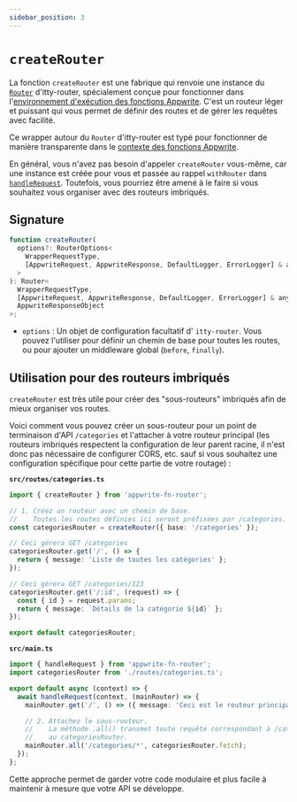 ```yaml
---
sidebar_position: 3
---
```


# `createRouter`

La fonction `createRouter` est une fabrique qui renvoie une instance du [`Router`](https://itty.dev/itty-router/routers/) d'itty-router, spécialement conçue pour fonctionner dans l'[environnement d'exécution des fonctions Appwrite](https://appwrite.io/products/functions). C'est un routeur léger et puissant qui vous permet de définir des routes et de gérer les requêtes avec facilité.

Ce wrapper autour du `Router` d'itty-router est typé pour fonctionner de manière transparente dans le [contexte des fonctions Appwrite](https://appwrite.io/docs/products/functions/develop#context-object).

En général, vous n'avez pas besoin d'appeler `createRouter` vous-même, car une instance est créée pour vous et passée au rappel `withRouter` dans [`handleRequest`](./handleRequest.md). Toutefois, vous pourriez être amené à le faire si vous souhaitez vous organiser avec des routeurs imbriqués.

## Signature

```typescript
function createRouter(
  options?: RouterOptions<
    WrapperRequestType,
    [AppwriteRequest, AppwriteResponse, DefaultLogger, ErrorLogger] & any[]
  >
): Router<
  WrapperRequestType,
  [AppwriteRequest, AppwriteResponse, DefaultLogger, ErrorLogger] & any[],
  AppwriteResponseObject
>;
```

- `options` : Un objet de configuration facultatif d' `itty-router`. Vous pouvez l'utiliser pour définir un chemin de base pour toutes les routes, ou pour ajouter un middleware global (`before`, `finally`).

## Utilisation pour des routeurs imbriqués

`createRouter` est très utile pour créer des "sous-routeurs" imbriqués afin de mieux organiser vos routes.

Voici comment vous pouvez créer un sous-routeur pour un point de terminaison d'API `/categories` et l'attacher à votre routeur principal (les routeurs imbriqués respectent la configuration de leur parent racine, il n'est donc pas nécessaire de configurer CORS, etc. sauf si vous souhaitez une configuration spécifique pour cette partie de votre routage) :

**`src/routes/categories.ts`**

```typescript
import { createRouter } from 'appwrite-fn-router';

// 1. Créez un routeur avec un chemin de base.
//    Toutes les routes définies ici seront préfixées par /categories.
const categoriesRouter = createRouter({ base: '/categories' });

// Ceci gérera GET /categories
categoriesRouter.get('/', () => {
  return { message: 'Liste de toutes les catégories' };
});

// Ceci gérera GET /categories/123
categoriesRouter.get('/:id', (request) => {
  const { id } = request.params;
  return { message: `Détails de la catégorie ${id}` };
});

export default categoriesRouter;
```

**`src/main.ts`**

```typescript
import { handleRequest } from 'appwrite-fn-router';
import categoriesRouter from './routes/categories.ts';

export default async (context) => {
  await handleRequest(context, (mainRouter) => {
    mainRouter.get('/', () => ({ message: 'Ceci est le routeur principal' }));

    // 2. Attachez le sous-routeur.
    //    La méthode .all() transmet toute requête correspondant à /categories/*
    //    au categoriesRouter.
    mainRouter.all('/categories/*', categoriesRouter.fetch);
  });
};
```

Cette approche permet de garder votre code modulaire et plus facile à maintenir à mesure que votre API se développe.
